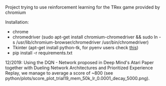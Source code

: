 Project trying to use reinforcement learning for the TRex game provided by chromium 

Installation:
- chrome
- chromedriver (sudo apt-get install chromium-chromedriver &&
sudo ln -s /usr/lib/chromium-browser/chromedriver /usr/bin/chromedriver)
- Tkinter (apt-get install python-tk, for pyenv users check [this](https://stackoverflow.com/questions/22550068/python-not-configured-for-tk/31299142#31299142))
- pip install -r requirements.txt

12/2019:
Using the DQN - Network proposed in Deep Mind's Atari Paper together with Dueling Network Architectures and Prioritized Experience Replay, we manage to average a score of ~800 (see python/plots/score_plot_trial19_mem_50k_lr_0.0001_decay_5000.png).
